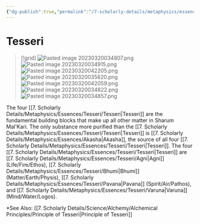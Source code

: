 ```yaml
---
{"dg-publish":true,"permalink":"/7-scholarly-details/metaphysics/essences/tesseri/tesseri/","noteIcon":""}
---
```


# Tesseri

>[!grid]
>![Pasted image 20230320034807.png](/img/user/x.%20Assets/Attachments/Pasted%20image%2020230320034807.png)
>![Pasted image 20230320034915.png](/img/user/x.%20Assets/Attachments/Pasted%20image%2020230320034915.png)
>![Pasted image 20230320042205.png](/img/user/x.%20Assets/Attachments/Pasted%20image%2020230320042205.png)
>![Pasted image 20230320035820.png](/img/user/x.%20Assets/Attachments/Pasted%20image%2020230320035820.png)
>![Pasted image 20230320042059.png](/img/user/x.%20Assets/Attachments/Pasted%20image%2020230320042059.png)
>![Pasted image 20230320034822.png](/img/user/x.%20Assets/Attachments/Pasted%20image%2020230320034822.png)
>![Pasted image 20230320034857.png](/img/user/x.%20Assets/Attachments/Pasted%20image%2020230320034857.png)

The four [[7. Scholarly Details/Metaphysics/Essences/Tesseri/Tesseri\|Tesseri]] are the fundamental building blocks that make up all other matter in Sharum Mal'Kari. The only substance more purified than the [[7. Scholarly Details/Metaphysics/Essences/Tesseri/Tesseri\|Tesseri]] is [[7. Scholarly Details/Metaphysics/Essences/Akasha\|Akasha]], the source of all four [[7. Scholarly Details/Metaphysics/Essences/Tesseri/Tesseri\|Tesseri]]. The four [[7. Scholarly Details/Metaphysics/Essences/Tesseri/Tesseri\|Tesseri]] are [[7. Scholarly Details/Metaphysics/Essences/Tesseri/Agni\|Agni]] (Life/Fire/Ethos), [[7. Scholarly Details/Metaphysics/Essences/Tesseri/Bhumi\|Bhumi]] (Matter/Earth/Physis), [[7. Scholarly Details/Metaphysics/Essences/Tesseri/Pavana\|Pavana]] (Spirit/Air/Pathos), and [[7. Scholarly Details/Metaphysics/Essences/Tesseri/Varuna\|Varuna]] (Mind/Water/Logos). 

*See Also: [[7. Scholarly Details/Science/Alchemy/Alchemical Principles/Principle of Tesseri\|Principle of Tesseri]]